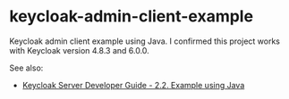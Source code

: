 # keycloak-admin-client-example

Keycloak admin client example using Java. I confirmed this project works with Keycloak version 4.8.3 and 6.0.0.

See also:
 - [Keycloak Server Developer Guide - 2.2. Example using Java](https://www.keycloak.org/docs/4.8/server_development/index.html#example-using-java)
